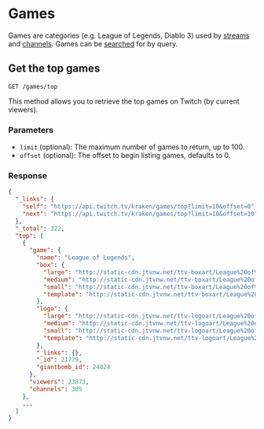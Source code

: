 # Games

Games are categories (e.g. League of Legends, Diablo 3) used by [streams][] and [channels][]. Games can be [searched][search] for by query.

[streams]: /resources/streams.md
[channels]: /resources/channels.md
[search]: /resources/search.md#search-for-games-

## Get the top games

`GET /games/top`

This method allows you to retrieve the top games on Twitch (by current viewers).

### Parameters

- `limit` (optional): The maximum number of games to return, up to 100.
- `offset` (optional): The offset to begin listing games, defaults to 0.

### Response

```json
{
  "_links": {
    "self": "https://api.twitch.tv/kraken/games/top?limit=10&offset=0",
    "next": "https://api.twitch.tv/kraken/games/top?limit=10&offset=10"
  },
  "_total": 322,
  "top": [
    {
      "game": {
        "name": "League of Legends",
        "box": {
          "large": "http://static-cdn.jtvnw.net/ttv-boxart/League%20of%20Legends.jpg?w=272&h=380&fit=scale",
          "medium": "http://static-cdn.jtvnw.net/ttv-boxart/League%20of%20Legends.jpg?w=136&h=190&fit=scale",
          "small": "http://static-cdn.jtvnw.net/ttv-boxart/League%20of%20Legends.jpg?w=52&h=72&fit=scale",
          "template": "http://static-cdn.jtvnw.net/ttv-boxart/League%20of%20Legends.jpg?w={width}&h={height}&fit=scale"
        },
        "logo": {
          "large": "http://static-cdn.jtvnw.net/ttv-logoart/League%20of%20Legends.jpg?w=240&h=144&fit=scale",
          "medium": "http://static-cdn.jtvnw.net/ttv-logoart/League%20of%20Legends.jpg?w=120&h=72&fit=scale",
          "small": "http://static-cdn.jtvnw.net/ttv-logoart/League%20of%20Legends.jpg?w=60&h=36&fit=scale",
          "template": "http://static-cdn.jtvnw.net/ttv-logoart/League%20of%20Legends.jpg?w={width}&h={height}&fit=scale"
        },
        "_links": {},
        "_id": 21779,
        "giantbomb_id": 24024
      },
      "viewers": 23873,
      "channels": 305
    },
    ...
  ]
}
```

